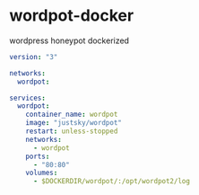# wordpot-docker
wordpress honeypot dockerized


```yml
version: "3"

networks:
  wordpot:

services:
  wordpot:
    container_name: wordpot
    image: "justsky/wordpot"
    restart: unless-stopped
    networks:
      - wordpot
    ports:
      - "80:80"
    volumes:
      - $DOCKERDIR/wordpot/:/opt/wordpot2/log
```
